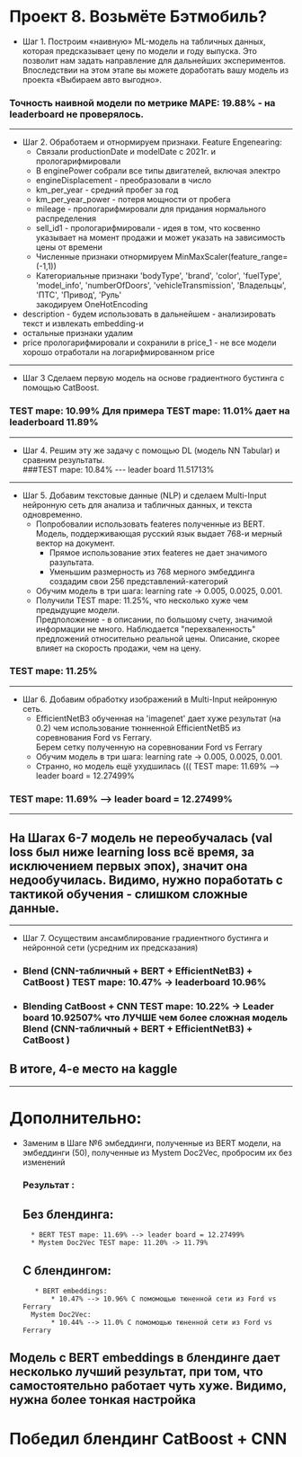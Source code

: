 # 	Проект 8. Возьмёте Бэтмобиль?  

* Шаг 1. Построим «наивную» ML-модель на табличных данных, которая предсказывает цену по модели и году выпуска. Это позволит нам задать направление для дальнейших экспериментов.  
		 Впоследствии на этом этапе вы можете доработать вашу модель из проекта «Выбираем авто выгодно». 
### Точность наивной модели по метрике MAPE: 19.88% - на leaderboard не проверялось.  
------------
* Шаг 2. Обработаем и отнормируем признаки. Feature Engenearing:  
	* Связали productionDate и modelDate c 2021г. и прологарифмировали    
	* В enginePower собрали все типы двигателей, включая электро  
	* engineDisplacement - преобразовали в число 
	* km_per_year - средний пробег за год
	* km_per_year_power  - потеря мощности от пробега  
	* mileage - прологарифмировали для придания нормального распределения  
	* sell_id1 - прологарифмировали - идея в том, что косвенно указывает на момент продажи и может указать на зависимость цены от времени  
	* Численные признаки отнормируем MinMaxScaler(feature_range=(-1,1))  
	* Категориальные признаки 'bodyType', 'brand', 'color', 'fuelType', 'model_info', 'numberOfDoors', 'vehicleTransmission', 'Владельцы',  'ПТС', 'Привод', 'Руль'  
закодируем OneHotEncoding  
 * description - будем использовать в дальнейшем - анализировать текст и извлекать embedding-и  
* остальные признаки удалим  
* price прологарифмировали и сохранили в price_1 - не все модели хорошо отработали на логарифмированном price    
-----------
* Шаг 3  Сделаем первую модель на основе градиентного бустинга с помощью CatBoost.
### TEST mape: 10.99% Для примера TEST mape: 11.01% дает на leaderboard 11.89%  
-----------
* Шаг 4. Решим эту же задачу с помощью DL (модель NN Tabular) и сравним результаты.  
###TEST mape: 10.84% --- leader board 11.51713%  
-----------  
* Шаг 5. Добавим текстовые данные (NLP) и сделаем Multi-Input нейронную сеть для анализа и табличных данных, и текста одновременно.
	* Попробовалии использовать feateres полученные из BERT. Модель, поддерживающая русский язык выдает 768-и мерный вектор на документ.  
	  * Прямое использование этих feateres не дает значимого разультата.
	  * Уменьшим размерность из 768 мерного эмбеддинга создадим свои 256 представлений-категорий 
	* Обучим модель в три шага: learning rate -> 0.005, 0.0025, 0.001. 
	* Получили TEST mape: 11.25%, что несколько хуже чем предыдущие модели.  
	Предположение - в описании, по большому счету, значимой информации не много. Наблюдается "перехваленность" предложений относительно реальной цены.  Описание, скорее влияет на скорость продажи, чем на цену. 
### TEST mape: 11.25%	
-----------  
* Шаг 6. Добавим обработку изображений в Multi-Input нейронную сеть.  
	* EfficientNetB3 обученная на 'imagenet' дает хуже результат (на 0.2) чем использование тюнненной EfficientNetB5 из соревнования Ford vs Ferrary.  
	  Берем сетку полученную на соревновании Ford vs Ferrary  
	* Обучим модель в три шага: learning rate -> 0.005, 0.0025, 0.001.
	* Странно, но модель ещё ухудшилась ((( TEST mape: 11.69% --> leader board = 12.27499%
### TEST mape: 11.69% --> leader board = 12.27499%  
-----------
## На Шагах 6-7 модель не переобучалась (val loss был ниже learning loss всё время, за исключением первых эпох), значит она недообучилась. Видимо, нужно поработать с тактикой обучения - слишком сложные данные.

-----------
* Шаг 7. Осуществим ансамблирование градиентного бустинга и нейронной сети (усредним их предсказания)  
* ### Blend (CNN-табличный + BERT + EfficientNetB3) + CatBoost ) TEST mape: 10.47% -> leaderboard 10.96%  
* ### Blending CatBoost + CNN TEST mape: 10.22% -> Leader board 10.92507% что ЛУЧШЕ чем более сложная модель Blend (CNN-табличный + BERT + EfficientNetB3) + CatBoost )
## В итоге, 4-е место на kaggle
-------------  
# Дополнительно:  
* Заменим в Шаге №6 эмбеддинги, полученные из BERT модели, на эмбеддинги (50), полученные из Mystem Doc2Vec, пробросим их без изменений  	
	### Результат :
	## Без блендинга:  
		* BERT TEST mape: 11.69% --> leader board = 12.27499%
		* Mystem Doc2Vec TEST mape: 11.20% -> 11.79%
	## С блендингом: 	
		 * BERT embeddings:
			 * 10.47% --> 10.96% С помомощью тюненной сети из Ford vs Ferrary
		Mystem Doc2Vec:
			 * 10.44% --> 11.0% С помомощью тюненной сети из Ford vs Ferrary
## Модель с BERT embeddings в блендинге дает несколько лучший результат, при том, что самостоятельно работает чуть хуже. Видимо, нужна более тонкая настройка  
# Победил блендинг CatBoost + CNN

	

